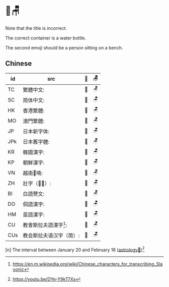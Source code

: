 # 🧴🪑

Note that the title is incorrect.

The correct container is a water bottle.

The second emoji should be a person sitting on a bench.

## Chinese

| id | src | 🧴 | 🪑 |
| -- | -- | -- | -- |
| TC | 繁體中文: | 🧴 | 🪑 |
| SC | 简体中文: | 🧴 | 🪑 |
| HK | 香港繁體: | 🧴 | 🪑 |
| MO | 澳門繁體: | 🧴 | 🪑 |
| JP | 日本新字体: | 🧴 | 🪑 |
| JPk | 日本舊字體: | 🧴 | 🪑 |
| KR | 韓國漢字: | 🧴 | 🪑 |
| KP | 朝鮮漢字: | 🧴 | 🪑 |
| VN | 越南𡨸喃: | 🧴 | 🪑 |
| ZH | 壯字（𭨡𮄫）: | 🧴 | 🪑 |
| BI | 白語僰文: | 🧴 | 🪑 |
| DO | 侗語漢字: | 🧴 | 🪑 |
| HM | 苗語漢字: | 🧴 | 🪑 |
| CU | 教會斯拉夫語漢字[^1]: | 🧴 | 🪑 |
| CUs | 教会斯拉夫语汉字（简）: | 🧴 | 🪑 |

[n] The interval between January 20 and February 18 ([astrology🤮](https://en.m.wikipedia.org/wiki/Aquarius_(astrology)))[^2]

[^1]: <https://en.m.wikipedia.org/wiki/Chinese_characters_for_transcribing_Slavonic>
[^2]: <https://youtu.be/DYe-Y9kT7Xs>